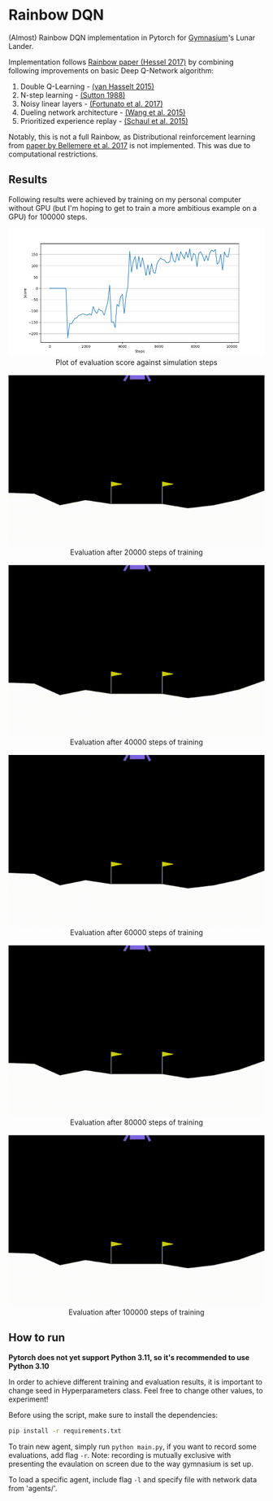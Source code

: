 # Rainbow DQN
(Almost) Rainbow DQN implementation in Pytorch for [Gymnasium](https://gymnasium.farama.org/)'s Lunar Lander.

Implementation follows [Rainbow paper (Hessel 2017)](https://arxiv.org/abs/1710.02298) by combining following improvements on basic Deep Q-Network algorithm:
1. Double Q-Learning - [(van Hasselt 2015)](https://arxiv.org/pdf/1509.06461.pdf)
2. N-step learning - [(Sutton 1988)](http://incompleteideas.net/papers/sutton-88-with-erratum.pdf)
3. Noisy linear layers - [(Fortunato et al. 2017)](https://arxiv.org/pdf/1706.10295.pdf)
4. Dueling network architecture - [(Wang et al. 2015)](https://arxiv.org/pdf/1511.06581.pdf)
5. Prioritized experience replay - [(Schaul et al. 2015)](https://arxiv.org/pdf/1511.05952.pdf)

Notably, this is not a full Rainbow, as Distributional reinforcement learning from [paper by Bellemere et al. 2017](https://arxiv.org/abs/1707.06887) is not implemented. This was due to computational restrictions. 

## Results
Following results were achieved by training on my personal computer without GPU (but I'm hoping to get to train a more ambitious example on a GPU) for 100000 steps.
<p align="center">
  <img src="https://raw.githubusercontent.com/Tsilkow/Rainbow-DQN/main/plots/agent_314159.png">
  <br>
  Plot of evaluation score against simulation steps
  <br>
  <br>
  <img src="https://raw.githubusercontent.com/Tsilkow/Rainbow-DQN/main/video/agent_314159_20000.gif">
  <br>
  Evaluation after 20000 steps of training
  <br>
  <br>
  <img src="https://raw.githubusercontent.com/Tsilkow/Rainbow-DQN/main/video/agent_314159_40000.gif">
  <br>
  Evaluation after 40000 steps of training
  <br>
  <br>
  <img src="https://raw.githubusercontent.com/Tsilkow/Rainbow-DQN/main/video/agent_314159_60000.gif">
  <br>
  Evaluation after 60000 steps of training
  <br>
  <br>
  <img src="https://raw.githubusercontent.com/Tsilkow/Rainbow-DQN/main/video/agent_314159_80000.gif">
  <br>
  Evaluation after 80000 steps of training
  <br>
  <br>
  <img src="https://raw.githubusercontent.com/Tsilkow/Rainbow-DQN/main/video/agent_314159_100000.gif">
  <br>
  Evaluation after 100000 steps of training
</p>

## How to run
**Pytorch does not yet support Python 3.11, so it's recommended to use Python 3.10**

In order to achieve different training and evaluation results, it is important to change seed in Hyperparameters class. Feel free to change other values, to experiment!

Before using the script, make sure to install the dependencies:
```bash
pip install -r requirements.txt
```
  
To train new agent, simply run `python main.py`, if you want to record some evaluations, add flag `-r`. Note: recording is mutually exclusive with presenting the evaulation on screen due to the way gymnasium is set up.  

To load a specific agent, include flag `-l` and specify file with network data from 'agents/'.
